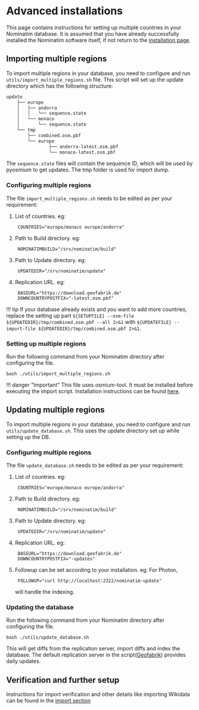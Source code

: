 # Advanced installations

This page contains instructions for setting up multiple countries in 
your Nominatim database. It is assumed that you have already successfully
installed the Nominatim software itself, if not return to the 
[installation page](Installation.md).

## Importing multiple regions

To import multiple regions in your database, you need to configure and run `utils/import_multiple_regions.sh` file. This script will set up the update directory which has the following structure:

```bash
update
    ├── europe
    │   ├── andorra
    │   │   └── sequence.state
    │   └── monaco
    │       └── sequence.state
    └── tmp
        ├── combined.osm.pbf
        └── europe
                ├── andorra-latest.osm.pbf
                └── monaco-latest.osm.pbf


```

The `sequence.state` files will contain the sequence ID, which will be used by pyosmium to get updates. The tmp folder is used for import dump.

### Configuring multiple regions

The file `import_multiple_regions.sh` needs to be edited as per your requirement:

1. List of countries. eg:

        COUNTRIES="europe/monaco europe/andorra"

2. Path to Build directory. eg:

        NOMINATIMBUILD="/srv/nominatim/build"

3. Path to Update directory. eg:
        
        UPDATEDIR="/srv/nominatim/update"

4. Replication URL. eg:
    
        BASEURL="https://download.geofabrik.de"
        DOWNCOUNTRYPOSTFIX="-latest.osm.pbf"
 
!!! tip
    If your database already exists and you want to add more countries, replace the setting up part
    `${SETUPFILE} --osm-file ${UPDATEDIR}/tmp/combined.osm.pbf --all 2>&1`
    with `${UPDATEFILE} --import-file ${UPDATEDIR}/tmp/combined.osm.pbf 2>&1`.

### Setting up multiple regions

Run the following command from your Nominatim directory after configuring the file.

    bash ./utils/import_multiple_regions.sh

!!! danger "Important"
        This file uses osmium-tool. It must be installed before executing the import script.
        Installation instructions can be found [here](https://osmcode.org/osmium-tool/manual.html#installation).

## Updating multiple regions

To import multiple regions in your database, you need to configure and run ```utils/update_database.sh```.
This uses the update directory set up while setting up the DB.   

### Configuring multiple regions

The file `update_database.sh` needs to be edited as per your requirement:

1. List of countries. eg:

        COUNTRIES="europe/monaco europe/andorra"

2. Path to Build directory. eg:

        NOMINATIMBUILD="/srv/nominatim/build"

3. Path to Update directory. eg:
        
        UPDATEDIR="/srv/nominatim/update"

4. Replication URL. eg:
    
        BASEURL="https://download.geofabrik.de"
        DOWNCOUNTRYPOSTFIX="-updates"

5. Followup can be set according to your installation. eg: For Photon,

        FOLLOWUP="curl http://localhost:2322/nominatim-update"

    will handle the indexing.

### Updating the database

Run the following command from your Nominatim directory after configuring the file.

    bash ./utils/update_database.sh

This will get diffs from the replication server, import diffs and index the database. The default replication server in the script([Geofabrik](https://download.geofabrik.de)) provides daily updates.

## Verification and further setup

Instructions for import verification and other details like importing Wikidata can be found in the [import section](Import.md)

